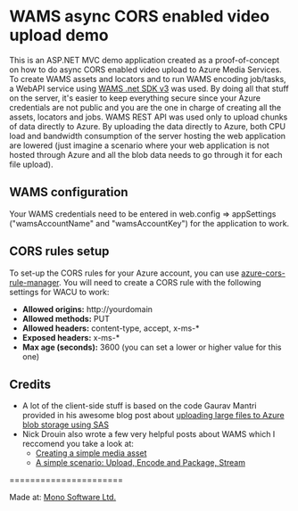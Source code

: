 WAMS async CORS enabled video upload demo
======================

This is an ASP.NET MVC demo application created as a proof-of-concept on how to do async CORS enabled video upload to Azure Media Services. To create WAMS assets and locators and to run WAMS encoding job/tasks, a WebAPI service using [WAMS .net SDK v3](http://www.nuget.org/packages/windowsazure.mediaservices) was used. By doing all that stuff on the server, it's easier to keep everything secure since your Azure credentials are not public and you are the one in charge of creating all the assets, locators and jobs. WAMS REST API was used only to upload chunks of data directly to Azure. By uploading the data directly to Azure, both CPU load and bandwidth consumption of the server hosting the web application are lowered (just imagine a scenario where your web application is not hosted through Azure and all the blob data needs to go through it for each file upload).

## WAMS configuration
Your WAMS credentials need to be entered in web.config => appSettings ("wamsAccountName" and "wamsAccountKey") for the application to work.

## CORS rules setup

To set-up the CORS rules for your Azure account, you can use [azure-cors-rule-manager](https://github.com/pootzko/azure-cors-rule-manager).
You will need to create a CORS rule with the following settings for WACU to work:
* **Allowed origins:** http://yourdomain
* **Allowed methods:** PUT
* **Allowed headers:** content-type, accept, x-ms-*
* **Exposed headers:** x-ms-*
* **Max age (seconds):** 3600 (you can set a lower or higher value for this one)

## Credits

* A lot of the client-side stuff is based on the code Gaurav Mantri provided in his awesome blog post about [uploading large files to Azure blob storage using SAS ](http://gauravmantri.com/2013/02/16/uploading-large-files-in-windows-azure-blob-storage-using-shared-access-signature-html-and-javascript/)
* Nick Drouin also wrote a few very helpful posts about WAMS which I reccomend you take a look at:
  * [Creating a simple media asset](http://blog-ndrouin.azurewebsites.net/?p=1261)
  * [A simple scenario: Upload, Encode and Package, Stream](http://blog-ndrouin.azurewebsites.net/?p=1931)

======================

Made at: [Mono Software Ltd.](http://www.mono-software.com/)
